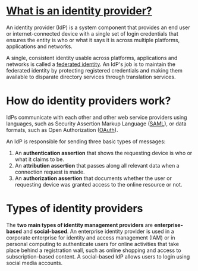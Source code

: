 # [What is an identity provider?](https://www.techtarget.com/searchsecurity/definition/identity-provider)
An identity provider (IdP) is a system component that provides an end user or internet-connected device with a single set of login credentials that ensures the entity is who or what it says it is across multiple platforms, applications and networks.

A single, consistent identity usable across platforms, applications and networks is called a [federated identity](https://www.techtarget.com/searchsecurity/definition/federated-identity-management). An IdP's job is to maintain the federated identity by protecting registered credentials and making them available to disparate directory services through translation services.
# How do identity providers work?
IdPs communicate with each other and other web service providers using languages, such as Security Assertion Markup Language ([SAML](https://www.techtarget.com/searchsecurity/definition/SAML)), or data formats, such as Open Authorization ([OAuth](https://www.techtarget.com/searchapparchitecture/definition/OAuth)).

An IdP is responsible for sending three basic types of messages:
1. An **authentication assertion** that shows the requesting device is who or what it claims to be.
2. An **attribution assertion** that passes along all relevant data when a connection request is made.
3. An **authorization assertion** that documents whether the user or requesting device was granted access to the online resource or not.
# Types of identity providers
The **two main types of identity management providers** are **enterprise-based** and **social-based**. An enterprise identity provider is used in a corporate enterprise for identity and access management (IAM) or in personal computing to authenticate users for online activities that take place behind a registration wall, such as online shopping and access to subscription-based content. A social-based IdP allows users to login using social media accounts.